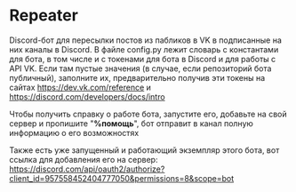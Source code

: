 # Repeater
Discord-бот для пересылки постов из пабликов в VK в подписанные на них каналы в Discord.
В файле config.py лежит словарь с константами для бота,
в том числе и с токенами для бота в Discord и для работы с API VK.
Если там пустые значения (в случае, если репозиторий бота публичный), заполните их, 
предварительно получив эти токены на сайтах
https://dev.vk.com/reference и https://discord.com/developers/docs/intro

Чтобы получить справку о работе бота, запустите его, добавьте на свой сервер
и пропишите "**%помощь**", бот отправит в канал полную информацию о его возможностях

Также есть уже запущенный и работающий экземпляр этого бота,
вот ссылка для добавления его на сервер:
https://discord.com/api/oauth2/authorize?client_id=957558452404777050&permissions=8&scope=bot
